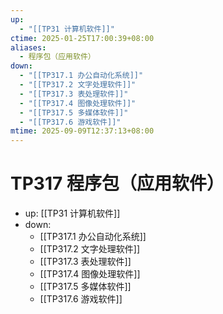 ```yaml
---
up:
  - "[[TP31 计算机软件]]"
ctime: 2025-01-25T17:00:39+08:00
aliases:
  - 程序包（应用软件）
down:
  - "[[TP317.1 办公自动化系统]]"
  - "[[TP317.2 文字处理软件]]"
  - "[[TP317.3 表处理软件]]"
  - "[[TP317.4 图像处理软件]]"
  - "[[TP317.5 多媒体软件]]"
  - "[[TP317.6 游戏软件]]"
mtime: 2025-09-09T12:37:13+08:00
---
```


# TP317 程序包（应用软件）

- up: [[TP31 计算机软件]]
- down:	
	- [[TP317.1 办公自动化系统]]
	- [[TP317.2 文字处理软件]]
	- [[TP317.3 表处理软件]]
	- [[TP317.4 图像处理软件]]
	- [[TP317.5 多媒体软件]]
	- [[TP317.6 游戏软件]]
	
